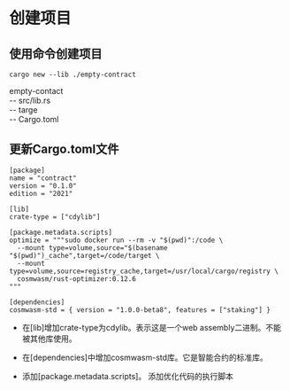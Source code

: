 # 创建项目
## 使用命令创建项目
```
cargo new --lib ./empty-contract
```
empty-contact  
-- src/lib.rs  
-- targe  
-- Cargo.toml
## 更新Cargo.toml文件

```
[package]
name = "contract"
version = "0.1.0"
edition = "2021"

[lib]
crate-type = ["cdylib"]

[package.metadata.scripts]
optimize = """sudo docker run --rm -v "$(pwd)":/code \
  --mount type=volume,source="$(basename "$(pwd)")_cache",target=/code/target \
  --mount type=volume,source=registry_cache,target=/usr/local/cargo/registry \
  cosmwasm/rust-optimizer:0.12.6
"""

[dependencies]
cosmwasm-std = { version = "1.0.0-beta8", features = ["staking"] }
```
+ 在[lib]增加crate-type为cdylib。表示这是一个web assembly二进制。不能被其他库使用。
+ 在[dependencies]中增加cosmwasm-std库。它是智能合约的标准库。

+ 添加[package.metadata.scripts]。 添加优化代码的执行脚本
